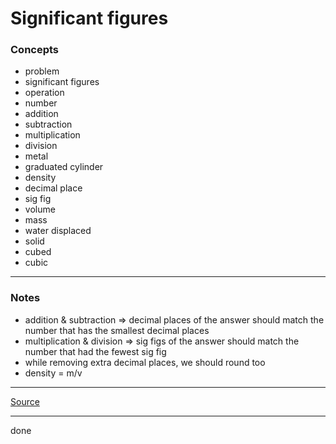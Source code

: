 # Significant figures

### Concepts

- problem
- significant figures
- operation
- number
- addition
- subtraction
- multiplication
- division
- metal
- graduated cylinder
- density
- decimal place
- sig fig
- volume
- mass
- water displaced
- solid
- cubed
- cubic

---

### Notes

- addition & subtraction => decimal places of the answer should match the number that has the smallest decimal places
- multiplication & division => sig figs of the answer should match the number that had the fewest sig fig
- while removing extra decimal places, we should round too
- density = m/v

---

[Source](https://youtu.be/VpUzoY2nbfE)

---

done
